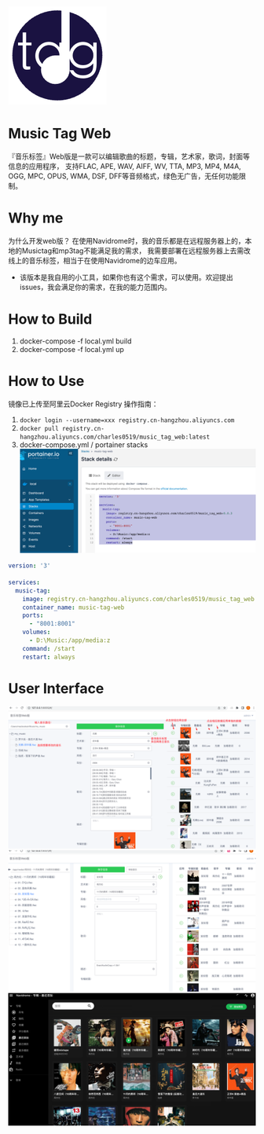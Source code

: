 ![](music-tag.png)
# Music Tag Web
『音乐标签』Web版是一款可以编辑歌曲的标题，专辑，艺术家，歌词，封面等信息的应用程序， 支持FLAC, APE, WAV, AIFF, WV, TTA, MP3, MP4, M4A, OGG, MPC, OPUS, WMA, DSF, DFF等音频格式，绿色无广告，无任何功能限制。
# Why me
为什么开发web版？
在使用Navidrome时，我的音乐都是在远程服务器上的，本地的Musictag和mp3tag不能满足我的需求，
我需要部署在远程服务器上去需改线上的音乐标签，相当于在使用Navidrome的边车应用。
- 该版本是我自用的小工具，如果你也有这个需求，可以使用。欢迎提出issues，我会满足你的需求，在我的能力范围内。
# How to Build
1. docker-compose -f local.yml build
2. docker-compose -f local.yml up
# How to Use
镜像已上传至阿里云Docker Registry
操作指南：
1. `docker login --username=xxx registry.cn-hangzhou.aliyuncs.com`
2. `docker pull registry.cn-hangzhou.aliyuncs.com/charles0519/music_tag_web:latest`
3. docker-compose.yml / portainer stacks
![img_1.png](img_1.png)
```yaml
version: '3'

services:
  music-tag:
    image: registry.cn-hangzhou.aliyuncs.com/charles0519/music_tag_web:latest
    container_name: music-tag-web
    ports:
      - "8001:8001"
    volumes:
      - D:\Music:/app/media:z
    command: /start
    restart: always
```
# User Interface 
![](img.png)
![img_3.png](img_3.png)
![img_2.png](img_2.png)